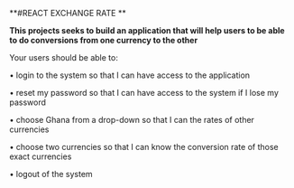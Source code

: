 **#REACT EXCHANGE RATE **

**This projects seeks to build an application that will help users to be able to do conversions from one currency to the other**

Your users should be able to:

• login to the system so that I can have access to the application

• reset my password so that I can have access to the system if I lose my password

• choose Ghana from a drop-down so that I can the rates of other currencies

• choose two currencies so that I can know the conversion rate of those exact currencies

• logout of the system
